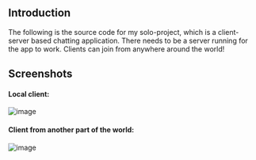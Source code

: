 ## Introduction
The following is the source code for my solo-project, which is a client-server based chatting application.
There needs to be a server running for the app to work.
Clients can join from anywhere around the world!

## Screenshots
#### Local client:

![image](https://github.com/user-attachments/assets/3ed18dc2-14b6-479e-bc27-a398d061077f)


#### Client from another part of the world:

![image](https://github.com/user-attachments/assets/469236e0-70e7-4b1c-a5fc-780c93c36308)
